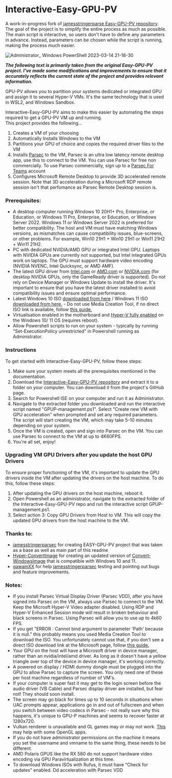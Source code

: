 # Interactive-Easy-GPU-PV 
A work-in-progress fork of [jamesstringerparse Easy-GPU-PV repository](https://github.com/jamesstringerparsec/Easy-GPU-PV). The goal of the project is to simplify the entire process as much as possible. The main script is interactive, so users don't have to define any parameters in advance. Instead, parameters can be chosen while the script is running, making the process much easier.

![Administrator_ Windows PowerShell 2023-03-14 21-18-30](https://user-images.githubusercontent.com/77991615/225123630-151be5d3-83fc-4d05-b1b2-019ff80adb33.gif)

***The following text is primarily taken from the original Easy-GPU-PV project. I've made some modifications and improvements to ensure that it accurately reflects the current state of the project and provides relevant information.***

GPU-PV allows you to partition your systems dedicated or integrated GPU and assign it to several Hyper-V VMs.  It's the same technology that is used in WSL2, and Windows Sandbox.  

Interactive-Easy-GPU-PV aims to make this easier by automating the steps required to get a GPU-PV VM up and running.  
This project provides the following...  
1) Creates a VM of your choosing
2) Automatically Installs Windows to the VM
3) Partitions your GPU of choice and copies the required driver files to the VM  
4) Installs [Parsec](https://parsec.app) to the VM, Parsec is an ultra low latency remote desktop app, use this to connect to the VM.  You can use Parsec for free non commercially. To use Parsec commercially, sign up to a [Parsec For Teams](https://parsec.app/teams) account  
5) Configures Microsoft Remote Desktop to provide 3D accelerated remote session. Note that 3D acceleration during a Microsoft RDP remote session isn't that perfomance as Parsec Remote Desktop session is.

### Prerequisites:
* A desktop computer running Windows 10 20H1+ Pro, Enterprise, or Education, or Windows 11 Pro, Enterprise, or Education, or Windows Server 2022. Windows 11 or Windows Server 2022 is preferred for better compatibility. The host and VM must have matching Windows versions, as mismatches can cause compatibility issues, blue-screens, or other problems. For example, Win10 21H1 + Win10 21H1 or Win11 21H2 + Win11 21H2.
* PC with dedicated NVIDIA/AMD GPU or integrated Intel GPU. Laptops with NVIDIA GPUs are currently not supported, but Intel integrated GPUs work on laptops. The GPU must support hardware video encoding (NVIDIA NVENC, Intel Quicksync, or AMD AMF).
* The latest GPU driver from [Intel.com](https://www.intel.com/content/www/us/en/search.html#sort=relevancy&f:@tabfilter=[Downloads]&f:@stm_10385_en=[Graphics]) or [AMD.com](https://www.amd.com/en/support) or [NVIDIA.com](https://www.nvidia.com/download/index.aspx)  (for desktop NVIDIA GPUs, only the GameReady driver is supported). Do not rely on Device Manager or Windows Update to install the driver. It's important to ensure that you have the latest driver installed to avoid compatibility issues and ensure optimal performance.
* Latest Windows 10 ISO [downloaded from here](https://www.microsoft.com/en-gb/software-download/windows10ISO) / Windows 11 ISO [downloaded from here.](https://www.microsoft.com/en-us/software-download/windows11) - Do not use Media Creation Tool, if no direct ISO link is available, follow [this guide.](https://www.nextofwindows.com/downloading-windows-10-iso-images-using-rufus)
* Virtualisation enabled in the motherboard and [Hyper-V fully enabled](https://docs.microsoft.com/en-us/virtualization/hyper-v-on-windows/quick-start/enable-hyper-v) on the Windows 10/ 11 OS (requires reboot).  
* Allow Powershell scripts to run on your system - typically by running "Set-ExecutionPolicy unrestricted" in Powershell running as Administrator.  

### Instructions
To get started with Interactive-Easy-GPU-PV, follow these steps:
1) Make sure your system meets all the prerequisites mentioned in the documentation.
2) Download the [Interactive-Easy-GPU-PV repository](https://github.com/jamesstringerparsec/Easy-GPU-PV/archive/refs/heads/main.zip) and extract it to a folder on your computer. You can download it from the project's GitHub page.
3) Search for Powershell ISE on your computer and run it as Administrator.
4) Navigate to the extracted folder you downloaded and run the interactive script named "GPUP-management.ps1". Select "Create new VM with GPU acceleration" when prompted and set any required parameters. The script will start creating the VM, which may take 5-10 minutes depending on your system.
5) Once the VM is created, open and sign into Parsec on the VM. You can use Parsec to connect to the VM at up to 4K60FPS.
6) You're all set, enjoy!

### Upgrading VM GPU Drivers after you update the host GPU Drivers
To ensure proper functioning of the VM, it's important to update the GPU drivers inside the VM after updating the drivers on the host machine. To do this, follow these steps:
1) After updating the GPU drivers on the host machine, reboot it.
2) Open Powershell as an administrator, navigate to the extracted folder of the Interactive-Easy-GPU-PV repo and run the interactive script GPUP-management.ps1.
3) Select action 3: Copy GPU Drivers from Host to VM. This will copy the updated GPU drivers from the host machine to the VM.


### Thanks to:  
- [jamesstringerparsec](https://github.com/jamesstringerparsec/Easy-GPU-PV) for creating EASY-GPU-PV project that was taken as a base as well as main part of this readme
- [Hyper-ConvertImage](https://github.com/tabs-not-spaces/Hyper-ConvertImage) for creating an updated version of [Convert-WindowsImage](https://github.com/MicrosoftDocs/Virtualization-Documentation/tree/master/hyperv-tools/Convert-WindowsImage) that is compatible with Windows 10 and 11.
- [gawainXX](https://github.com/gawainXX) for help [jamesstringerparsec](https://github.com/jamesstringerparsec/Easy-GPU-PV) testing and pointing out bugs and feature improvements.  


### Notes:    
- If you install Parsec Virtual Display Driver (Parsec VDD), after you have signed into Parsec on the VM, always use Parsec to connect to the VM. Keep the Microsft Hyper-V Video adapter disabled. Using RDP and Hyper-V Enhanced Session mode will result in broken behaviour and black screens in Parsec. Using Parsec will allow you to use up to 4k60 FPS. 
- If you get "ERROR  : Cannot bind argument to parameter 'Path' because it is null." this probably means you used Media Creation Tool to download the ISO.  You unfortunately cannot use that, if you don't see a direct ISO download link at the Microsoft page, follow [this guide.](https://www.nextofwindows.com/downloading-windows-10-iso-images-using-rufus)  
- Your GPU on the host will have a Microsoft driver in device manager, rather than an nvidia/intel/amd driver. As long as it doesn't have a yellow triangle over top of the device in device manager, it's working correctly.  
- A powered on display / HDMI dummy dongle must be plugged into the GPU to allow Parsec to capture the screen.  You only need one of these per host machine regardless of number of VM's.
- If your computer is super fast it may get to the login screen before the audio driver (VB Cable) and Parsec display driver are installed, but fear not! They should soon install.  
- The screen may go black for times up to 10 seconds in situations when UAC prompts appear, applications go in and out of fullscreen and when you switch between video codecs in Parsec - not really sure why this happens, it's unique to GPU-P machines and seems to recover faster at 1280x720.
- Vulkan renderer is unavailable and GL games may or may not work.  [This](https://www.microsoft.com/en-us/p/opencl-and-opengl-compatibility-pack/9nqpsl29bfff?SilentAuth=1&wa=wsignin1.0#activetab=pivot:overviewtab) may help with some OpenGL apps.  
- If you do not have administrator permissions on the machine it means you set the username and vmname to the same thing, these needs to be different.  
- AMD Polaris GPUS like the RX 580 do not support hardware video encoding via GPU Paravirtualization at this time.  
- To download Windows ISOs with Rufus, it must have "Check for updates" enabled.
Dd acceleration with Parsec VDD
